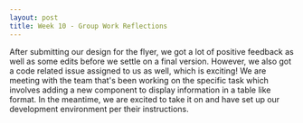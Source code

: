 ```yaml
---
layout: post
title: Week 10 - Group Work Reflections
---
```


After submitting our design for the flyer, we got a lot of positive feedback as well as some edits before we settle on a final version. However, we also got a code related issue assigned to us as well, which is exciting! <!--more--> We are meeting with the team that's been working on the specific task which involves adding a new component to display information in a table like format. In the meantime, we are excited to take it on and have set up our development environment per their instructions.